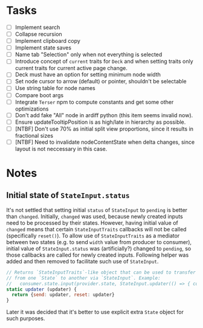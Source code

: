 # Tasks

- [ ] Implement search
- [ ] Collapse recursion
- [ ] Implement clipboard copy
- [ ] Implement state saves
- [ ] Name tab "Selection" only when not everything is selected
- [ ] Introduce concept of `current` traits for `Deck` and when setting traits only current traits for current active page change.
- [ ] Deck must have an option for setting minimum node width
- [ ] Set node cursor to arrow (default) or pointer, shouldn't be selectable
- [ ] Use string table for node names
- [ ] Compare boot args
- [ ] Integrate `Terser` npm to compute constants and get some other optimizations
- [ ] Don't add fake "All" node in ardiff python (this item seems invalid now).
- [ ] Ensure updateTooltipPosition is as high/late in hierarchy as possible.
- [ ] [NTBF] Don't use 70% as initial split view proportions, since it results in fractional sizes
- [ ] [NTBF] Need to invalidate nodeContentState when delta changes, since layout is not neccessary in this case.

# Notes

## Initial state of `StateInput.status`

It's not settled that setting initial `status` of `StateInput` to `pending` is better than `changed`. Initially, `changed` was used, because newly created inputs need to be processed by their states. However, having initial value of `changed` means that certain `StateInputTraits` callbacks will not be called (specifically `reset()`). To allow use of `StateInputTraits` as a mediator between two states (e.g. to send `width` value from producer to consumer), initial value of `StateInput.status` was (artificially?) changed to `pending`, so those callbacks are called for newly created inputs. Following helper was added and then removed to facilitate such use of `StateInput`.

```javascript
// Returns `StateInputTraits`-like object that can be used to transfer information
// from one `State` to another via `StateInput`. Example:
//   consumer.state.input(provider.state, StateInput.updater(() => { consumer.value = provider.value }))
static updater (updater) {
  return {send: updater, reset: updater}
}
```

Later it was decided that it's better to use explicit extra `State` object for such purposes.